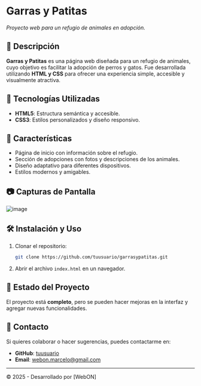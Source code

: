 # Garras y Patitas
  
*Proyecto web para un refugio de animales en adopción.*

## 📌 Descripción
**Garras y Patitas** es una página web diseñada para un refugio de animales, cuyo objetivo es facilitar la adopción de perros y gatos. Fue desarrollada utilizando **HTML y CSS** para ofrecer una experiencia simple, accesible y visualmente atractiva.

## 🚀 Tecnologías Utilizadas
- **HTML5**: Estructura semántica y accesible.
- **CSS3**: Estilos personalizados y diseño responsivo.

## 🎨 Características
- Página de inicio con información sobre el refugio.
- Sección de adopciones con fotos y descripciones de los animales.
- Diseño adaptativo para diferentes dispositivos.
- Estilos modernos y amigables.

## 📷 Capturas de Pantalla
![image](https://github.com/user-attachments/assets/ca13e86b-4278-44e0-8263-347ebaa83c71)


## 🛠 Instalación y Uso
1. Clonar el repositorio:
   ```bash
   git clone https://github.com/tuusuario/garrasypatitas.git
   ```
2. Abrir el archivo `index.html` en un navegador.

## 📌 Estado del Proyecto
El proyecto está **completo**, pero se pueden hacer mejoras en la interfaz y agregar nuevas funcionalidades.

## 📩 Contacto
Si quieres colaborar o hacer sugerencias, puedes contactarme en:
- **GitHub**: [tuusuario](https://github.com/MarceloWebon)
- **Email**: webon.marcelo@gmail.com

---
© 2025 - Desarrollado por [WebON]

